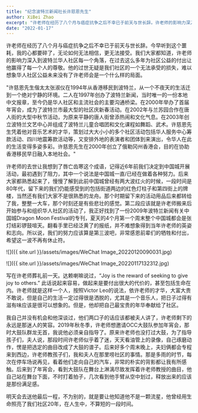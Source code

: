 ```yaml
---
title: "纪念波特兰新闻社长许慈恩先生"
author: XiBei Zhao
excerpt: "许老师在经历了八个月与癌症抗争之后不幸已于前天与世长辞。许老师的影响力深入到波特兰华人社区每一个角落，在过去这么多年为社区公益的付出让他赢得了每一个人的尊敬。他的过世无疑是我们社区的一个无法承受的损失。"
date: "2022-01-17"
---
```


许老师在经历了八个月与癌症抗争之后不幸已于前天与世长辞。今早听到这个噩耗，我的心都要碎了，无论如何无法相信，更无法接受。我们大家都知道，许老师的影响力深入到波特兰华人社区每一个角落，在过去这么多年为社区公益的付出让他赢得了每一个人的尊敬。他的过世无疑是我们社区的一个无法承受的损失，难以想象华人社区公益未来没有了许老师会是一个什么样的局面。

"许慈恩先生偕太太张淑仪在1994年从香港移民到波特兰，从一个不夜天的生活迁到一个绝对宁静的环境。二人在1997年创办了波特兰新闻，当时唯一的一份本地中文报章，至今仍是华人社区和主流社会的主要沟通桥梁。在2000年举办了首届年宵会，成为了波特兰市最大型的社区庆新春活动。在2002年与兰苏园合作在唐人街的大型中秋节活动，为原来平静的唐人街曾添热闹和文化气息。在2003年创立波特兰文艺中心并组成了波特兰儿童合唱团和文化课程如舞蹈、武术。许慈恩先生凭着他对音乐艺术的才华，策划过大大小小的多个社区活动包括华人服务中心筹款活动、四川地震筹款活动等，又安排外地的表演者和团体到来演出，令华人在此的生活变得多姿多彩。许慈恩先生在2000年创立了俄勒冈州香港会，目的在协助香港移民早日融入本地社会。"

许老师的去世让我想到了唇亡齿寒这个成语，记得近6年前我们决定到中国城开展活动，最初遇到了阻力，其中一个说法是中国城一直/已经在做着各种努力。后来大家都熟悉起来了，慢慢了解到此前中国城曾经有两大波红火的时候，一段时间是80年代，留下来的我们仍能感受到的包括街道两边的红色灯柱子和第四街上的牌楼，当然还有我们大家不是很熟悉的龙舟。那个时期留下来的活动用品后来都转给了我，整整一大车，那个时刻还是有些悲壮的感觉。第二段应该就是许老师搬来后开始参与和组织华人社区的活动了，我正好找到了一份2009年波特兰新闻有关中国城Dragon Moon Festival的专刊，夏天的4个月第一个周末整个中国城都会是张灯结彩锣鼓喧天。翻看手里已经泛黄了的报纸，并不难想象得到当年许老师的英姿和志向。所以说，我们的努力应该算是第三波吧，非常感恩前辈们的牺牲和付出，希望这一波不再有休止符。

![]({{ site.url }}/assets/images/WeChat Image_20220120090031.jpg)

![]({{ site.url }}/assets/images/WeChat Image_20220117132312.jpg)

写在许老师葬礼前一天。达赖喇嘛说过，“Joy is the reward of seeking to give joy to others.” 此话说起来容易，做起来是要付出很大的代价的，甚至包括生命在内。许老师就是这样一个人，按照Victor Leo的说法，依许老师的才华，大富大贵不敢说，但是自己的生活一定过得很是洒脱的，尤其是一个音乐人，把日子过得有滋有味应该是很可以想象的。但是，他却把自己最宝贵的年华奉献给了社区。

我自己并没有机会和他深谈过，他们两口子的话应该都被夫人讲了，许老师剩下的永远是那迷人的笑容。2019年秋冬季，许老师想邀请OCC大鼓队参加年宵会，那时大鼓队群龙无首，我说他必须亲自指导了。原来许老师也没打过大鼓，为了指导孩子们，夫人说，那段时间许老师似乎着了迷，天天看油管上的录像，自己琢磨动作，愣是把选定的曲目改成了大鼓的谱子。后来好多个周末晚上，夫妇俩都会专程来到西边，许老师教孩子们，我和夫人在那里唠社区的事情。那是多雨的时节，每次在停车场说再见，看着他们走向自己的汽车，非常的朴实的背影都让我有所感触。后来到了年宵会，看到大鼓队在舞台上淋漓尽致发挥着许老师教授的曲目，他自己站在舞台下面，不时打着拍子，几次看到他手臂从空中划过，释放出来的应该是那份满足感。

明天会去送他最后一程，不为别的，就是要让他知道他不是一颗流星，他曾经用生命照亮了我们社区20年，在人生中，不算短的一段时间。
